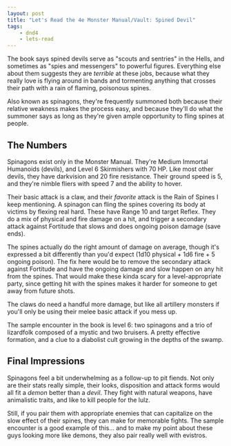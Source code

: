 ```yaml
---
layout: post
title: "Let's Read the 4e Monster Manual/Vault: Spined Devil"
tags:
    - dnd4
    - lets-read
---
```


The book says spined devils serve as "scouts and sentries" in the Hells, and
sometimes as "spies and messengers" to powerful figures. Everything else about
them suggests they are _terrible_ at these jobs, because what they really love
is flying around in bands and tormenting anything that crosses their path with a
rain of flaming, poisonous spines.

Also known as spinagons, they're frequently summoned both because their relative
weakness makes the process easy, and because they'll do what the summoner says
as long as they're given ample opportunity to fling spines at people.

## The Numbers

Spinagons exist only in the Monster Manual. They're Medium Immortal Humanoids
(devils), and Level 6 Skirmishers with 70 HP. Like most other devils, they have
darkvision and 20 fire resistance. Their ground speed is 5, and they're nimble
fliers with speed 7 and the ability to hover.

Their basic attack is a claw, and their _favorite_ attack is the Rain of Spines
I keep mentioning. A spinagon can fling the spines covering its body at victims
by flexing real hard. These have Range 10 and target Reflex. They do a mix of
physical and fire damage on a hit, and trigger a secondary attack against
Fortitude that slows and does ongoing poison damage (save ends).

The spines actually do the right amount of damage on average, though it's
expressed a bit differently than you'd expect (1d10 physical + 1d6 fire + 5
ongoing poison). The fix here would be to remove the secondary attack against
Fortitude and have the ongoing damage and slow happen on any hit from the
spines. That would make these kinda scary for a level-appropriate party, since
getting hit with the spines makes it harder for someone to get away from future
shots.

The claws do need a handful more damage, but like all artillery monsters if
you'll only be using their melee basic attack if you mess up.

The sample encounter in the book is level 6: two spinagons and a trio of
lizardfolk composed of a mystic and two bruisers. A pretty effective formation,
and a clue to a diabolist cult growing in the depths of the swamp.

## Final Impressions

Spinagons feel a bit underwhelming as a follow-up to pit fiends. Not only are
their stats really simple, their looks, disposition and attack forms would all
fit a _demon_ better than a _devil_. They fight with natural weapons,
have animalistic traits, and like to kill people for the lulz.

Still, if you pair them with appropriate enemies that can capitalize on the slow
effect of their spines, they can make for memorable fights. The sample encounter
is a good example of this... and to make my point about these guys looking more
like demons, they also pair really well with evistros.
